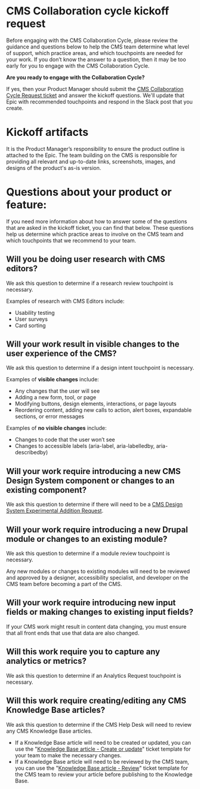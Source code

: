 # CMS Collaboration cycle kickoff request
Before engaging with the CMS Collaboration Cycle, please review the guidance and questions below to help the CMS team determine what level of support, which practice areas, and which touchpoints are needed for your work. If you don’t know the answer to a question, then it may be too early for you to engage with the CMS Collaboration Cycle.

**Are you ready to engage with the Collaboration Cycle?**

If yes, then your Product Manager should submit the [CMS Collaboration Cycle Request ticket](https://github.com/department-of-veterans-affairs/va.gov-cms/issues/new?assignees=BerniXiongA6&labels=CMS+Team%2C+Needs+Analysis%2C+CMS-Collab-Cycle%2C+Epic&projects=&template=cms-collaboration-cycle-request.yml&title=CMS+Collaboration+Cycle+for+%5BTeam+Name%2C+Product+Name%2C+Feature+Name%5D) and answer the kickoff questions. We'll update that Epic with recommended touchpoints and respond in the Slack post that you create.

# Kickoff artifacts

It is the Product Manager’s responsibility to ensure the product outline is attached to the Epic.
The team building on the CMS is responsible for providing all relevant and up-to-date links, screenshots, images, and designs of the product's as-is version.

# Questions about your product or feature:
If you need more information about how to answer some of the questions that are asked in the kickoff ticket, you can find that below. These questions help us determine which practice areas to involve on the CMS team and which touchpoints that we recommend to your team.

## Will you be doing user research with CMS editors?

We ask this question to determine if a research review touchpoint is necessary.

Examples of research with CMS Editors include:

- Usability testing
- User surveys
- Card sorting
  
   
## Will your work result in visible changes to the user experience of the CMS?

We ask this question to determine if a design intent touchpoint is necessary.

Examples of **visible changes** include:

- Any changes that the user will see
- Adding a new form, tool, or page
- Modifying buttons, design elements, interactions, or page layouts
- Reordering content, adding new calls to action, alert boxes, expandable sections, or error messages

Examples of **no visible changes** include:

- Changes to code that the user won’t see
- Changes to accessible labels (aria-label, aria-labelledby, aria-describedby)

## Will your work require introducing a new CMS Design System component or changes to an existing component?

We ask this question to determine if there will need to be a [CMS Design System Experimental Addition Request](https://github.com/department-of-veterans-affairs/va.gov-cms/issues/new?assignees=BlakeOrgan&labels=CMS+design+system%2C+CMS+design%2C+CMS+Team%2C+Needs+refining&projects=&template=cms-design-system-experimental-addition-request.md&title=Experimental+Design+for+%5Bcomponent+or+pattern+name%5D).

   
## Will your work require introducing a new Drupal module or changes to an existing module?

We ask this question to determine if a module review touchpoint is necessary.

Any new modules or changes to existing modules will need to be reviewed and approved by a designer, accessibility specialist, and developer on the CMS team before becoming a part of the CMS.

## Will your work require introducing new input fields or making changes to existing input fields?

If your CMS work might result in content data changing, you must ensure that all front ends that use that data are also changed.


## Will this work require you to capture any analytics or metrics?


We ask this question to determine if an Analytics Request touchpoint is necessary.



## Will this work require creating/editing any CMS Knowledge Base articles?

We ask this question to determine if the CMS Help Desk will need to review any CMS Knowledge Base articles.

- If a Knowledge Base article will need to be created or updated, you can use the "[Knowledge Base article - Create or update](https://github.com/department-of-veterans-affairs/va.gov-cms/issues/new?assignees=&labels=Knowledge+Base%2C+Needs+refining&projects=&template=knowledge-base-article.md&title=Create+new+KB+article+or+update++existing+article+%3A+%3Cinsert+topic+here%3E)" ticket template for your team to make the necessary changes.
- If a Knowledge Base article will need to be reviewed by the CMS team, you can use the "[Knowledge Base article - Review](https://github.com/department-of-veterans-affairs/va.gov-cms/issues/new?assignees=&labels=Knowledge+Base%2C+Needs+refining&projects=&template=knowledge-base-article-review.md&title=Review+of+new+or+updated+KB+article+%3A+%3Cinsert+topic+here%3E)" ticket template for the CMS team to review your article before publishing to the Knowledge Base.

